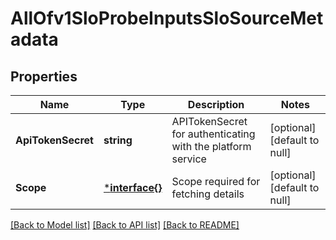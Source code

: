 # AllOfv1SloProbeInputsSloSourceMetadata

## Properties
Name | Type | Description | Notes
------------ | ------------- | ------------- | -------------
**ApiTokenSecret** | **string** | APITokenSecret for authenticating with the platform service | [optional] [default to null]
**Scope** | [***interface{}**](interface{}.md) | Scope required for fetching details | [optional] [default to null]

[[Back to Model list]](../README.md#documentation-for-models) [[Back to API list]](../README.md#documentation-for-api-endpoints) [[Back to README]](../README.md)

